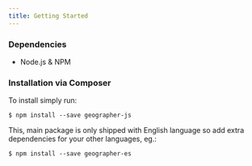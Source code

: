 ```yaml
---
title: Getting Started
---
```


### Dependencies

* Node.js & NPM

### Installation via Composer

To install simply run:

```
$ npm install --save geographer-js
```

This, main package is only shipped with English language so add extra dependencies for your
other languages, eg.:

```
$ npm install --save geographer-es
```
